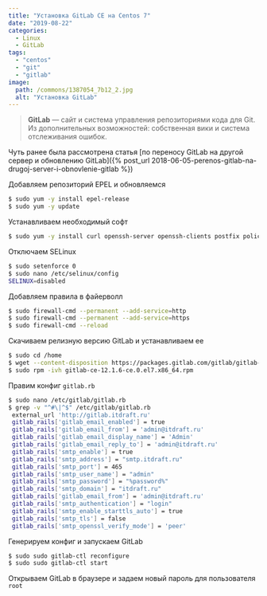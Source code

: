 ```yaml
---
title: "Установка GitLab CE на Centos 7"
date: "2019-08-22"
categories: 
  - Linux
  - GitLab
tags: 
  - "centos"
  - "git"
  - "gitlab"
image:
  path: /commons/1387054_7b12_2.jpg
  alt: "Установка GitLab"
---
```


> **GitLab** — сайт и система управления репозиториями кода для Git. Из дополнительных возможностей: собственная вики и система отслеживания ошибок.

Чуть ранее была рассмотрена статья [по переносу GitLab на другой сервер и обновлению GitLab]({% post_url 2018-06-05-perenos-gitlab-na-drugoj-server-i-obnovlenie-gitlab %})

Добавляем репозиторий EPEL и обновляемся

```sh
$ sudo yum -y install epel-release
$ sudo yum -y update
```

Устанавливаем необходимый софт

```sh
$ sudo yum -y install curl openssh-server openssh-clients postfix policycoreutils-python mc nano wget htop git rsync p7zip ntpdate
```

Отключаем SELinux

```sh
$ sudo setenforce 0
$ sudo nano /etc/selinux/config
SELINUX=disabled
```

Добавляем правила в файерволл

```sh
$ sudo firewall-cmd --permanent --add-service=http
$ sudo firewall-cmd --permanent --add-service=https
$ sudo firewall-cmd --reload
```

Скачиваем релизную версию GitLab и устанавливаем ее

```sh
$ sudo cd /home
$ wget --content-disposition https://packages.gitlab.com/gitlab/gitlab-ce/packages/el/7/gitlab-ce-12.1.6-ce.0.el7.x86_64.rpm/download.rpm
$ sudo rpm -ivh gitlab-ce-12.1.6-ce.0.el7.x86_64.rpm
```

Правим конфиг `gitlab.rb`

```sh
$ sudo nano /etc/gitlab/gitlab.rb
$ grep -v "^#\|^$" /etc/gitlab/gitlab.rb
 external_url 'http://gitlab.itdraft.ru'
 gitlab_rails['gitlab_email_enabled'] = true
 gitlab_rails['gitlab_email_from'] = 'admin@itdraft.ru'
 gitlab_rails['gitlab_email_display_name'] = 'Admin'
 gitlab_rails['gitlab_email_reply_to'] = 'admin@itdraft.ru'
 gitlab_rails['smtp_enable'] = true
 gitlab_rails['smtp_address'] = "smtp.itdraft.ru"
 gitlab_rails['smtp_port'] = 465
 gitlab_rails['smtp_user_name'] = "admin"
 gitlab_rails['smtp_password'] = "%password%"
 gitlab_rails['smtp_domain'] = "itdraft.ru"
 gitlab_rails['gitlab_email_from'] = 'admin@itdraft.ru'
 gitlab_rails['smtp_authentication'] = "login"
 gitlab_rails['smtp_enable_starttls_auto'] = true
 gitlab_rails['smtp_tls'] = false
 gitlab_rails['smtp_openssl_verify_mode'] = 'peer'
```

Генерируем конфиг и запускаем GitLab

```sh
$ sudo sudo gitlab-ctl reconfigure
$ sudo sudo gitlab-ctl start
```

Открываем GitLab в браузере и задаем новый пароль для пользователя `root`